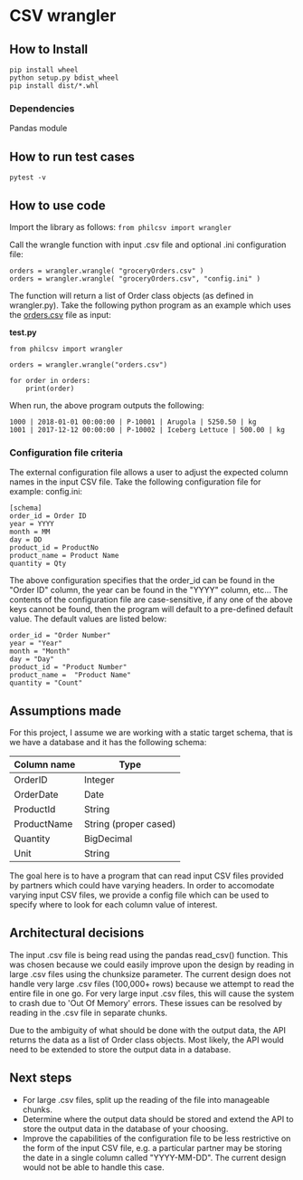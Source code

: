 # CSV wrangler

## How to Install
```
pip install wheel
python setup.py bdist_wheel
pip install dist/*.whl
```

### Dependencies
Pandas module

## How to run test cases
`pytest -v`

## How to use code
Import the library as follows:
`from philcsv import wrangler`

Call the wrangle function with input .csv file and optional .ini configuration file:
```
orders = wrangler.wrangle( "groceryOrders.csv" )
orders = wrangler.wrangle( "groceryOrders.csv", "config.ini" )
```

The function will return a list of Order class objects (as defined in wrangler.py). Take the following
python program as an example which uses the [orders.csv](https://gist.githubusercontent.com/daggerrz/99e766b4660e3c0ed26517beaea6449a/raw/e2d3a3e42ad1895baa430612f921bc87cfff651c/orders.csv) file as input:

**test.py**
```
from philcsv import wrangler

orders = wrangler.wrangle("orders.csv")

for order in orders:
    print(order)
```

When run, the above program outputs the following:
```
1000 | 2018-01-01 00:00:00 | P-10001 | Arugola | 5250.50 | kg
1001 | 2017-12-12 00:00:00 | P-10002 | Iceberg Lettuce | 500.00 | kg
```

### Configuration file criteria
The external configuration file allows a user to adjust the expected column names in the input CSV file. Take the following configuration file for example:
config.ini:
```
[schema]
order_id = Order ID
year = YYYY
month = MM
day = DD
product_id = ProductNo
product_name = Product Name
quantity = Qty
```

The above configuration specifies that the order_id can be found in the "Order ID" column, the year can be found in the "YYYY" column, etc... The contents of the configuration file are case-sensitive, if any one of the above keys cannot be found, then the program will default to a pre-defined default value. The default values are listed below:

```
order_id = "Order Number"
year = "Year"
month = "Month"
day = "Day"
product_id = "Product Number"
product_name =  "Product Name"
quantity = "Count"
```

## Assumptions made
For this project, I assume we are working with a static target schema, that is we have a database and it has the following schema:

Column name | Type
--- | ---
OrderID | Integer
OrderDate | Date
ProductId | String
ProductName | String (proper cased)
Quantity | BigDecimal
Unit | String

The goal here is to have a program that can read input CSV files provided by partners which could have varying headers. In order to accomodate varying input CSV files, we provide a config file which can be used to specify where to look for each column value of interest.

## Architectural decisions
The input .csv file is being read using the pandas read_csv() function. This was chosen because we could easily improve upon the design by reading in large .csv files using the chunksize parameter. The current design does not handle very large .csv files (100,000+ rows) because we attempt to read the entire file in one go. For very large input .csv files, this will cause the system to crash due to 'Out Of Memory' errors. These issues can be resolved by reading in the .csv file in separate chunks.

Due to the ambiguity of what should be done with the output data, the API returns the data as a list of Order class objects. Most likely, the API would need to be extended to store the output data in a database.

## Next steps
- For large .csv files, split up the reading of the file into manageable chunks.
- Determine where the output data should be stored and extend the API to store the output data in the database of your choosing.
- Improve the capabilities of the configuration file to be less restrictive on the form of the input CSV file, e.g. a particular partner may be storing the date in a single column called "YYYY-MM-DD". The current design would not be able to handle this case.
